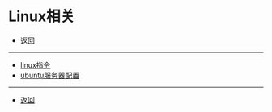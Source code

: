 # Linux相关

- [返回](../README.md)

---

- [linux指令](./linux-cmd.md)
- [ubuntu服务器配置](./ubuntu.md)

---

- [返回](../README.md)

<!-- js处理背景和css样式 -->
<script type="module" src="https://huhuiyu.top/js/github.js"></script>
